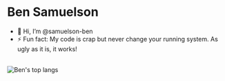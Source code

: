 # Ben Samuelson

- 👋 Hi, I’m @samuelson-ben
- ⚡ Fun fact: My code is crap but never change your running system. As ugly as it is, it works!

<br>

<!--
<picture>
  <source
    srcset="https://github-readme-stats.vercel.app/api?username=samuelson-ben&show_icons=true&theme=dark"
    media="(prefers-color-scheme: dark)"
    alt="Ben's GitHub stats"
  />
  <source
    srcset="https://github-readme-stats.vercel.app/api?username=samuelson-ben&show_icons=true"
    media="(prefers-color-scheme: light), (prefers-color-scheme: no-preference)"
    alt="Ben's GitHub stats"
  />
  <img
    src="https://github-readme-stats.vercel.app/api?username=samuelson-ben&show_icons=true"
    alt="Ben's GitHub stats"
  />
</picture>
-->

<picture>
  <source
    srcset="https://github-readme-stats.vercel.app/api/top-langs/?layout=donut&username=samuelson-ben&theme=dark"
    media="(prefers-color-scheme: dark)"
    alt="Ben's top langs"
  />
  <source
    srcset="https://github-readme-stats.vercel.app/api/top-langs/?layout=donut&username=samuelson-ben"
    media="(prefers-color-scheme: light), (prefers-color-scheme: no-preference)"
    alt="Ben's top langs"
  />
  <img src="https://github-readme-stats.vercel.app/api/top-langs/?layout=donut&username=samuelson-ben"
  alt="Ben's top langs"/>
</picture>
